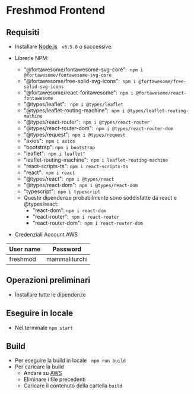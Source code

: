 # Freshmod Frontend
  
  

## Requisiti

  - Installare [Node.js](https://nodejs.org/it/)  &nbsp;  `v6.5.0` o successive.
- Librerie NPM:
	- "@fortawesome/fontawesome-svg-core":&nbsp;  `npm i @fortawesome/fontawesome-svg-core`
	- "@fortawesome/free-solid-svg-icons":&nbsp;  `npm i @fortawesome/free-solid-svg-icons`
	- "@fortawesome/react-fontawesome":&nbsp;  `npm i @fortawesome/react-fontawesome`
	- "@types/leaflet": &nbsp; `npm i @types/leaflet`
	- "@types/leaflet-routing-machine":&nbsp; `npm i @types/leaflet-routing-machine`
	- "@types/react-router": &nbsp;`npm i @types/react-router`
	- "@types/react-router-dom":&nbsp; `npm i @types/react-router-dom`
	- "@types/request": &nbsp;`npm i @types/request`
	- "axios":&nbsp; `npm i axios`
	- "bootstrap":&nbsp;`npm i bootstrap`
	- "leaflet": &nbsp;`npm i leaflet"`
	- "leaflet-routing-machine":&nbsp;  `npm i leaflet-routing-machine`
	- "react-scripts-ts":&nbsp;`npm i react-scripts-ts`
    - "react": &nbsp;`npm i react`
    - "@types/react":  &nbsp;`npm i @types/react`
    - "@types/react-dom":  &nbsp;`npm i @types/react-dom`
    - "typescript":  &nbsp;`npm i typescript`
    - Queste dipendenze probabilmente sono soddisfatte da react e @types/react:
        - "react-dom":&nbsp;`npm i react-dom`
        - "react-router": &nbsp;`npm i react-router`
        - "react-router-dom": &nbsp;`npm i react-router-dom`
    
- Credenziali Account AWS

|User name|Password|
|--|--|
|freshmod|mammaliturchi|
  

## Operazioni preliminari

- Installare tutte le dipendenze
  

## Eseguire in locale
- Nel terminale `npm start`

  

## Build 

- Per eseguire la build in locale &nbsp;  `npm run build`
- Per caricare la build 
	- Andare su [AWS](https://s3.console.aws.amazon.com/s3/buckets/freshmod/?region=us-east-1&tab=overview) 
	- Eliminare i file precedenti
	- Caricare il contenuto della cartella `build`
  
